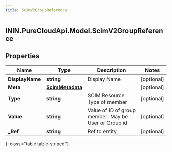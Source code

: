 ```yaml
---
title: ScimV2GroupReference
---
```

## ININ.PureCloudApi.Model.ScimV2GroupReference

## Properties

|Name | Type | Description | Notes|
|------------ | ------------- | ------------- | -------------|
| **DisplayName** | **string** | Display Name | [optional] |
| **Meta** | [**ScimMetadata**](ScimMetadata.html) |  | [optional] |
| **Type** | **string** | SCIM Resource Type of member | [optional] |
| **Value** | **string** | Value of ID of group member. May be User or Group id | [optional] |
| **_Ref** | **string** | Ref to entity | [optional] |
{: class="table table-striped"}


